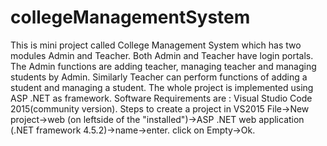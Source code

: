# collegeManagementSystem
This is mini project called College Management System which has two modules Admin and Teacher. Both Admin and Teacher have login portals. The Admin functions are adding teacher, managing teacher and managing students by Admin. Similarly Teacher can perform functions of adding a student and managing a student. The whole project is implemented using ASP .NET  as framework.
Software Requirements are :
Visual Studio Code 2015(community version).
Steps to create a project in VS2015
File->New project->web (on leftside of the "installed")->ASP .NET web application (.NET framework 4.5.2)->name->enter.
click on Empty->Ok.
